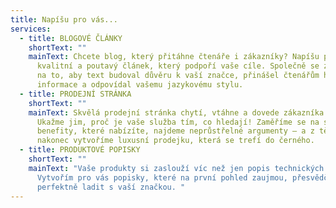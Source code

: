 ```yaml
---
title: Napíšu pro vás...
services:
  - title: BLOGOVÉ ČLÁNKY
    shortText: ""
    mainText: Chcete blog, který přitáhne čtenáře i zákazníky? Napíšu pro vás
      kvalitní a poutavý článek, který podpoří vaše cíle. Společně se zaměříme
      na to, aby text budoval důvěru k vaší značce, přinášel čtenářům hodnotné
      informace a odpovídal vašemu jazykovému stylu.
  - title: PRODEJNÍ STRÁNKA
    shortText: ""
    mainText: Skvělá prodejní stránka chytí, vtáhne a dovede zákazníka k akci.
      Ukažme jim, proč je vaše služba tím, co hledají! Zaměříme se na skutečné
      benefity, které nabízíte, najdeme neprůstřelné argumenty – a z těch
      nakonec vytvoříme luxusní prodejku, která se trefí do černého.
  - title: PRODUKTOVÉ POPISKY
    shortText: ""
    mainText: "Vaše produkty si zaslouží víc než jen popis technických detailů.
      Vytvořím pro vás popisky, které na první pohled zaujmou, přesvědčí a budou
      perfektně ladit s vaší značkou. "
---
```


